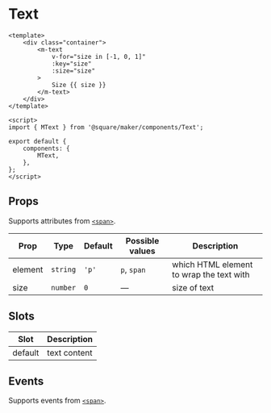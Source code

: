 # Text

```vue
<template>
	<div class="container">
		<m-text
			v-for="size in [-1, 0, 1]"
			:key="size"
			:size="size"
		>
			Size {{ size }}
		</m-text>
	</div>
</template>

<script>
import { MText } from '@square/maker/components/Text';

export default {
	components: {
		MText,
	},
};
</script>
```

<!-- api-tables:start -->
## Props

Supports attributes from [`<span>`](https://developer.mozilla.org/en-US/docs/Web/HTML/Element/span).

| Prop    | Type     | Default | Possible values | Description                              |
| ------- | -------- | ------- | --------------- | ---------------------------------------- |
| element | `string` | `'p'`   | `p`, `span`     | which HTML element to wrap the text with |
| size    | `number` | `0`     | —               | size of text                             |


## Slots

| Slot    | Description  |
| ------- | ------------ |
| default | text content |


## Events

Supports events from [`<span>`](https://developer.mozilla.org/en-US/docs/Web/HTML/Element/span).
<!-- api-tables:end -->
